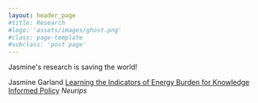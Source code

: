 ```yaml
---
layout: header_page
#title: Research
#logo: 'assets/images/ghost.png'
#class: page-template
#subclass: 'post page'
---
```

Jasmine's research is saving the world!

Jasmine Garland [Learning the Indicators of Energy Burden for Knowledge Informed Policy](https://neurips.cc/virtual/2024/100530) _Neurips_
